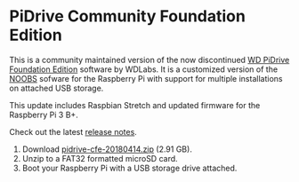 PiDrive Community Foundation Edition
====================================

This is a community maintained version of the now discontinued [WD PiDrive Foundation Edition](https://www.wdc.com/products/wdlabs/wd-pidrive-foundation-edition.html) software by WDLabs. It is a customized version of the [NOOBS](https://www.raspberrypi.org/downloads/noobs/) sofware for the Raspberry Pi with support for multiple installations on attached USB storage.

This update includes Raspbian Stretch and updated firmware for
the Raspberry Pi 3 B+.

Check out the latest [release notes](https://github.com/PiDrive/CommunityFoundationEdition/releases/latest).

 1. Download [pidrive-cfe-20180414.zip](http://downloads.wdpidrive.com/releases/pidrive-cfe-20180414.zip) (2.91 GB).
 1. Unzip to a FAT32 formatted microSD card.
 1. Boot your Raspberry Pi with a USB storage drive attached.

